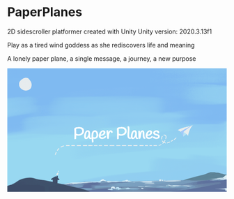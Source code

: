 # PaperPlanes
2D sidescroller platformer created with Unity
Unity version: 2020.3.13f1

Play as a tired wind goddess as she rediscovers life and meaning

A lonely paper plane, a single message, a journey, a new purpose

![image](/readmeImages/title.png)
